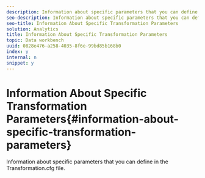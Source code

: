 ```yaml
---
description: Information about specific parameters that you can define in the Transformation.cfg file.
seo-description: Information about specific parameters that you can define in the Transformation.cfg file.
seo-title: Information About Specific Transformation Parameters
solution: Analytics
title: Information About Specific Transformation Parameters
topic: Data workbench
uuid: 0828e476-a258-4035-8f6e-99bd85b168b0
index: y
internal: n
snippet: y
---
```


# Information About Specific Transformation Parameters{#information-about-specific-transformation-parameters}

Information about specific parameters that you can define in the Transformation.cfg file.

